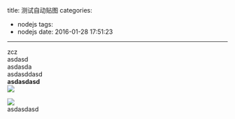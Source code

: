 title: 测试自动贴图
categories:
  - nodejs
tags:
  - nodejs
date: 2016-01-28 17:51:23
---
zcz  
asdasd  
asdasda  
asdasddasd  
**asdasdasd**  
![](D:\learn\blog_gitcafe_hexo\nw_blog_creator/../source/blogimgs/2016-01-28/1453973900567.png)  

![](D:\learn\blog_gitcafe_hexo\nw_blog_creator/../source/blogimgs/2016-01-28/1453973906694.png)  
asdasdasd